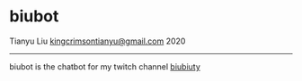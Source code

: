 # biubot

Tianyu Liu
kingcrimsontianyu@gmail.com
2020

------

biubot is the chatbot for my twitch channel [biubiuty](https://www.twitch.tv/biubiuty)
